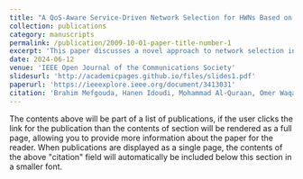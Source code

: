 ```yaml
---
title: "A QoS-Aware Service-Driven Network Selection for HWNs Based on MARCOS and Utility Functions"
collection: publications
category: manuscripts
permalink: /publication/2009-10-01-paper-title-number-1
excerpt: 'This paper discusses a novel approach to network selection in heterogeneous wireless networks (HWNs) by using the MARCOS method and utility functions to optimize Quality of Service (QoS) and minimize limitations found in traditional methods.'
date: 2024-06-12
venue: 'IEEE Open Journal of the Communications Society'
slidesurl: 'http://academicpages.github.io/files/slides1.pdf'
paperurl: 'https://ieeexplore.ieee.org/document/3413031'
citation: 'Brahim Mefgouda, Hanen Idoudi, Mohammad Al-Quraan, Omer Waqar, Ahmed Zoha, Muhammad Ali Imran. (2024). &quot;A QoS-Aware Service-Driven Network Selection for HWNs Based on MARCOS and Utility Functions.&quot; <i>IEEE Open Journal of the Communications Society</i>, Vol. 5, pp. 3658-3677, June 2024. DOI: [10.1109/OJCOMS.2024.3413031](https://ieeexplore.ieee.org/document/3413031).'
---
```


The contents above will be part of a list of publications, if the user clicks the link for the publication than the contents of section will be rendered as a full page, allowing you to provide more information about the paper for the reader. When publications are displayed as a single page, the contents of the above "citation" field will automatically be included below this section in a smaller font.